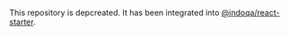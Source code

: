 This repository is depcreated. It has been integrated into [@indoqa/react-starter](https://github.com/Indoqa/indoqa-react/tree/master/packages/react-starter).